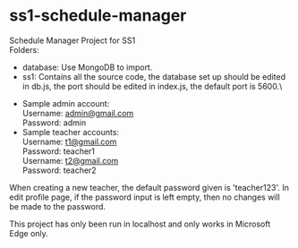 # ss1-schedule-manager
Schedule Manager Project for SS1\
Folders:
- database: Use MongoDB to import.
- ss1: Contains all the source code, the database set up should be edited in db.js, the port should be edited in index.js, the default port is 5600.\

* Sample admin account:\
Username: admin@gmail.com\
Password: admin
* Sample teacher accounts:\
Username: t1@gmail.com\
Password: teacher1\
Username: t2@gmail.com\
Password: teacher2
	
When creating a new teacher, the default password given is 'teacher123'.
In edit profile page, if the password input is left empty, then no changes will be made to the password.

This project has only been run in localhost and only works in Microsoft Edge only.

